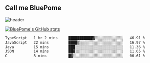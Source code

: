 ## Call me BluePome

<!--
**PomegranateBlue/PomegranateBlue** is a ✨ _special_ ✨ repository because its `README.md` (this file) appears on your GitHub profile.

Here are some ideas to get you started:

- 🔭 I’m currently working on ...
- 🌱 I’m currently learning ...
- 👯 I’m looking to collaborate on ...
- 🤔 I’m looking for help with ...
- 💬 Ask me about ...
- 📫 How to reach me: ...
- 😄 Pronouns: ...
- ⚡ Fun fact: ...
-->

![header](https://capsule-render.vercel.app/api?type=venom&color=E8E8EB&height=300&section=header&text=Live%20Like%20Sisyphus&fontSize=40&fontColor=6A232B)

[![BluePome's GitHub stats](https://github-readme-stats.vercel.app/api?username=PomegranateBlue&bg_color=63222A&title_color=E8E8EB&text_color=E8E8EB)](https://github.com/anuraghazra/github-readme-stats)

  <!--START_SECTION:waka-->

```txt
TypeScript   1 hr 2 mins     ███████████▓░░░░░░░░░░░░░   46.91 %
JavaScript   22 mins         ████▒░░░░░░░░░░░░░░░░░░░░   16.97 %
Java         15 mins         ███░░░░░░░░░░░░░░░░░░░░░░   11.36 %
JSON         14 mins         ██▓░░░░░░░░░░░░░░░░░░░░░░   11.05 %
C            8 mins          █▓░░░░░░░░░░░░░░░░░░░░░░░   06.61 %
```

<!--END_SECTION:waka-->
